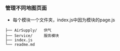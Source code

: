### 管理不同地图页面
-  每个模块一个文件夹，index.js中因为模块的page.js

```
├── AirSupply/   供气 
├── Service/     服务模块
├── index.js         
└── readme.md
```

